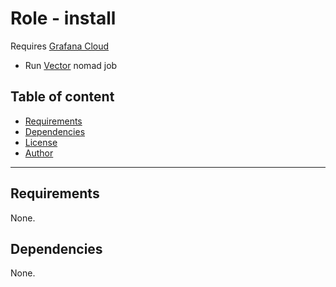 # Role - install

Requires [Grafana Cloud](https://grafana.com/products/cloud/)

- Run [Vector](https://github.com/vectordotdev/vector) nomad job

## Table of content

- [Requirements](#requirements)
- [Dependencies](#dependencies)
- [License](#license)
- [Author](#author)

---

## Requirements

None.




## Dependencies

None.
